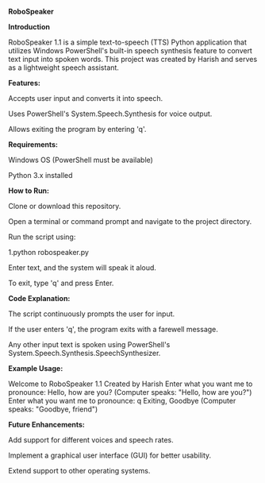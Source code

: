 **RoboSpeaker**

****Introduction****

RoboSpeaker 1.1 is a simple text-to-speech (TTS) Python application that utilizes Windows PowerShell's built-in speech synthesis feature to convert text input into spoken words. This project was created by Harish and serves as a lightweight speech assistant.

****Features:****

Accepts user input and converts it into speech.

Uses PowerShell's System.Speech.Synthesis for voice output.

Allows exiting the program by entering 'q'.

****Requirements:****

Windows OS (PowerShell must be available)

Python 3.x installed

****How to Run:****

Clone or download this repository.

Open a terminal or command prompt and navigate to the project directory.

Run the script using:

1.python robospeaker.py

Enter text, and the system will speak it aloud.

To exit, type 'q' and press Enter.

****Code Explanation:****

The script continuously prompts the user for input.

If the user enters 'q', the program exits with a farewell message.

Any other input text is spoken using PowerShell's System.Speech.Synthesis.SpeechSynthesizer.

**Example Usage:**

Welcome to RoboSpeaker 1.1 Created by Harish
Enter what you want me to pronounce: Hello, how are you?
(Computer speaks: "Hello, how are you?")
Enter what you want me to pronounce: q
Exiting, Goodbye
(Computer speaks: "Goodbye, friend")

****Future Enhancements:****

Add support for different voices and speech rates.

Implement a graphical user interface (GUI) for better usability.

Extend support to other operating systems.
